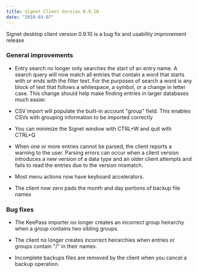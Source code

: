 ```yaml
---
title: Signet Client Version 0.9.10
date: "2018-03-07"
---
```


Signet desktop client version 0.9.10 is a bug fix and usability improvement release

### General improvements

- Entry search no longer only searches the start of an entry name. A search query will now match all entries that contain a word that starts with or ends with the filter text. For the purposes of search a word is any block of text that follows a whitespace, a symbol, or a change in letter case. This change should help make finding entries in larger databases much easier.

- CSV import will populate the built-in account "group" field. This enables CSVs with grouping information to be imported correctly

- You can minimize the Signet window with CTRL+W and quit with CTRL+Q

- When one or more entries cannot be parsed, the client reports a warning to the user. Parsing errors can occur when a client version introduces a new version of a data type and an older client attempts and fails to read the entries due to the version mismatch.

- Most menu actions now have keyboard accelerators.

- The client now zero pads the month and day portions of backup file names

### Bug fixes

- The KeePass importer no longer creates an incorrect group heirarchy when a group contains two sibling groups.

- The client no longer creates incorrect heirarchies when entries or groups contain "/" in their names.

- Incomplete backups files are removed by the client when you cancel a backup operation.

